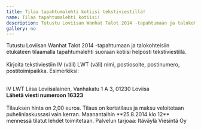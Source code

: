 ```yaml
---
title: Tilaa tapahtumalehti kotiisi tekstiviestillä!
name: Tilaa tapahtumalehti kotiisi!
description: Tutustu Loviisan Wanhat Talot 2014 -tapahtumaan ja talokohteisiin etukäteen tilaamalla tapahtumalehti suoraan kotiisi helposti tekstiviestillä.
gallery: no
---
```


Tutustu Loviisan Wanhat Talot 2014 -tapahtumaan ja talokohteisiin etukäteen tilaamalla tapahtumalehti suoraan kotiisi helposti tekstiviestillä.<br/><br/>
Kirjoita tekstiviestiin IV (väli) LWT (väli) nimi, postiosoite, postinumero, postitoimipaikka. Esimerkiksi:<br/><br/>

<div class="panel">IV LWT Liisa Loviisalainen, Vanhakatu 1 A 3, 01230 Loviisa</div>
<strong>Lähetä viesti numeroon 16323</strong><br/><br/>
Tilauksen hinta on 2,00 euroa. Tilaus on kertatilaus ja maksu veloitetaan puhelinlaskussasi vain kerran. Maanantaihin **25.8.2014 klo 12** mennessä tilatut lehdet toimitetaan. Palvelun tarjoaa: Itäväylä Viesintä Oy

